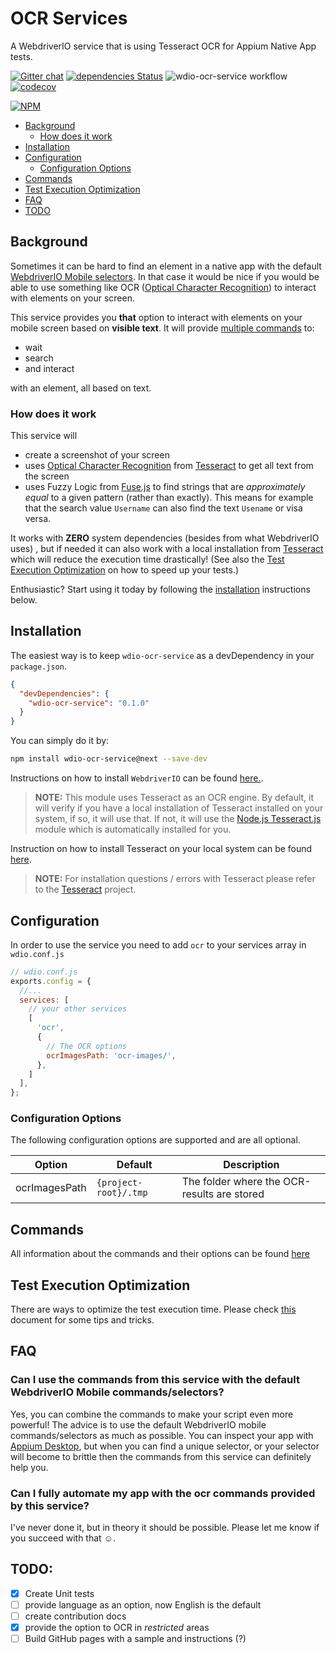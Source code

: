 # OCR Services
A WebdriverIO service that is using Tesseract OCR for Appium Native App tests.

[![Gitter chat](https://badges.gitter.im/wswebcreation/wdio-ocr-service.png)](https://gitter.im/wswebcreation/wdio-ocr-service "Gitter chat")
[![dependencies Status](https://david-dm.org/wswebcreation/wdio-ocr-service/status.svg)](https://david-dm.org/wswebcreation/wdio-ocr-service)
![wdio-ocr-service workflow](https://github.com/wswebcreation/wdio-ocr-service/actions/workflows/wdio-ocr-service.yml/badge.svg)
[![codecov](https://codecov.io/gh/wswebcreation/wdio-image-comparison-service/branch/master/graph/badge.svg?token=6zGW0ccdqR)](https://codecov.io/gh/wswebcreation/wdio-image-comparison-service)

[![NPM](https://nodei.co/npm/wdio-ocr-service.png)](https://nodei.co/npm/wdio-ocr-service/)

- [Background](#background)
  - [How does it work](#how-does-it-work)
- [Installation](#installation)
- [Configuration](#configuration)
  - [Configuration Options](#configuration-options)
- [Commands](#commands)
- [Test Execution Optimization](#test-execution-optimization)
- [FAQ](#faq)
- [TODO](#todo)

## Background
Sometimes it can be hard to find an element in a native app with the default
[WebdriverIO Mobile selectors](https://webdriver.io/docs/selectors#mobile-selectors). In that case it would be nice if
you would be able to use something like OCR
([Optical Character Recognition](https://en.wikipedia.org/wiki/Optical_character_recognition)) to interact with elements
on your screen.

This service provides you **that** option to interact with elements on your mobile screen based on **visible text**. It
will provide [multiple commands](./README.md#commands) to:

- wait
- search
- and interact

with an element, all based on text.

### How does it work
This service will

- create a screenshot of your screen
- uses [Optical Character Recognition](https://en.wikipedia.org/wiki/Optical_character_recognition) from
[Tesseract](https://github.com/tesseract-ocr/tesseract) to get all text from the screen
- uses Fuzzy Logic from [Fuse.js](https://fusejs.io/) to find strings that are *approximately equal* to a given pattern
  (rather than exactly). This means for example that the search value `Username` can also find the text `Usename` or
  visa versa.

It works with **ZERO** system dependencies (besides from what WebdriverIO uses) , but if needed it can also work with a
local installation from [Tesseract](https://tesseract-ocr.github.io/tessdoc/) which will reduce the execution time
drastically! (See also the [Test Execution Optimization](#test-execution-optimization) on how to speed up your tests.)

Enthusiastic? Start using it today by following the [installation](./README.md#installation) instructions below.

## Installation
The easiest way is to keep `wdio-ocr-service` as a devDependency in your `package.json`.

```json
{
  "devDependencies": {
    "wdio-ocr-service": "0.1.0"
  }
}
```

You can simply do it by:

```bash
npm install wdio-ocr-service@next --save-dev
```

Instructions on how to install `WebdriverIO` can be found [here.](https://webdriver.io/docs/gettingstarted.html).

> **NOTE:** This module uses Tesseract as an OCR engine. By default, it will verify if you have a local installation of
> Tesseract installed on your system, if so, it will use that. If not, it will use the
> [Node.js Tesseract.js](https://github.com/naptha/tesseract.js) module which is automatically installed for you.

Instruction on how to install Tesseract on your local system can be found
[here](https://tesseract-ocr.github.io/tessdoc/Installation.html).

> **NOTE:** For installation questions / errors with Tesseract please refer to the
> [Tesseract](https://github.com/tesseract-ocr/tesseract) project.

## Configuration
In order to use the service you need to add `ocr` to your services array in `wdio.conf.js`

```js
// wdio.conf.js
exports.config = {
  //...
  services: [
    // your other services
    [
      'ocr',
      {
        // The OCR options
        ocrImagesPath: 'ocr-images/',
      },
    ]
  ],
};
```

### Configuration Options
The following configuration options are supported and are all optional.

| Option | Default | Description |
| --- | --- | --- |
| ocrImagesPath | `{project-root}/.tmp` | The folder where the OCR-results are stored |

## Commands
All information about the commands and their options can be found [here](./docs/COMMANDS.md)

## Test Execution Optimization
There are ways to optimize the test execution time. Please check [this](./docs/OPTIMIZATION.md) document for some tips
and tricks.

## FAQ
### Can I use the commands from this service with the default WebdriverIO Mobile commands/selectors?
Yes, you can combine the commands to make your script even more powerful! The advice is to use the default WebdriverIO
mobile commands/selectors as much as possible. You can inspect your app with
[Appium Desktop](https://github.com/appium/appium-desktop), but when you can find a unique selector, or your selector
will become to brittle then the commands from this service can definitely help you.

### Can I fully automate my app with the ocr commands provided by this service?
I've never done it, but in theory it should be possible. Please let me know if you succeed with that ☺️.

## TODO:
- [x] Create Unit tests
- [ ] provide language as an option, now English is the default
- [ ] create contribution docs
- [x] provide the option to OCR in *restricted* areas
- [ ] Build GitHub pages with a sample and instructions (?)
